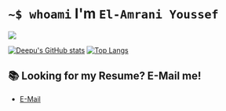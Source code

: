 # `~$ whoami` I'm `El-Amrani Youssef `
![](https://komarev.com/ghpvc/?username=REp007&color=brightgreen	)

[![Deepu's GitHub stats](https://github-readme-stats.vercel.app/api?username=REp007&show_icons=true&theme=dark&hide_title=true&count_private=true)](https://github.com/anuraghazra/github-readme-stats) [![Top Langs](https://github-readme-stats.vercel.app/api/top-langs/?username=REp007&layout=compact)](https://github.com/anuraghazra/github-readme-stats)


## 📚 Looking for my Resume? E-Mail me!
- [E-Mail](mailto:elamraniy292@gmail.com)



<!--
**REp007/REp007** is a ✨ _special_ ✨ repository because its `README.md` (this file) appears on your GitHub profile.
-->

